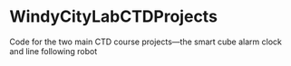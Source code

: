 # WindyCityLabCTDProjects
Code for the two main CTD course projects—the smart cube alarm clock and line following robot
